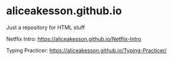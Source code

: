 # aliceakesson.github.io
Just a repository for HTML stuff 

Netflix Intro: 
https://aliceakesson.github.io/Netflix-Intro

Typing Practicer: 
https://aliceakesson.github.io/Typing-Practicer/

